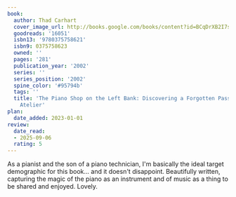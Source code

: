 ```yaml
---
book:
  author: Thad Carhart
  cover_image_url: http://books.google.com/books/content?id=BCqDrXB2I7sC&printsec=frontcover&img=1&zoom=1&edge=curl&source=gbs_api
  goodreads: '16051'
  isbn13: '9780375758621'
  isbn9: 0375758623
  owned: ''
  pages: '281'
  publication_year: '2002'
  series: ''
  series_position: '2002'
  spine_color: '#95794b'
  tags: ''
  title: 'The Piano Shop on the Left Bank: Discovering a Forgotten Passion in a Paris
    Atelier'
plan:
  date_added: 2023-01-01
review:
  date_read:
  - 2025-09-06
  rating: 5
---
```

As a pianist and the son of a piano technician, I'm basically the ideal target demographic for this book... and it doesn't disappoint. Beautifully written, capturing the magic of the piano as an instrument and of music as a thing to be shared and enjoyed. Lovely.
